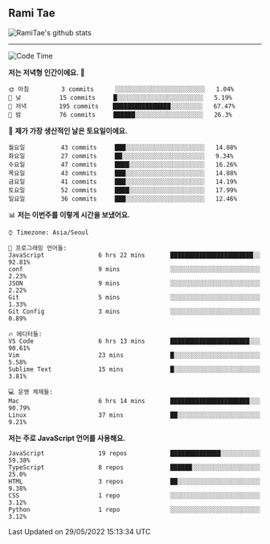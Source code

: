 ## Rami Tae

![RamiTae's github stats](https://github-readme-stats.vercel.app/api?username=RamiTae&show_icons=true&theme=tokyonight)

---
<!--START_SECTION:waka-->
![Code Time](http://img.shields.io/badge/Code%20Time-0%20secs-blue)

**저는 저녁형 인간이에요. 🦉** 

```text
🌞 아침         3 commits      ░░░░░░░░░░░░░░░░░░░░░░░░░   1.04% 
🌆 낮　         15 commits     █░░░░░░░░░░░░░░░░░░░░░░░░   5.19% 
🌃 저녁         195 commits    ████████████████░░░░░░░░░   67.47% 
🌙 밤　         76 commits     ██████░░░░░░░░░░░░░░░░░░░   26.3%

```
📅 **제가 가장 생산적인 날은 토요일이에요.** 

```text
월요일          43 commits     ███░░░░░░░░░░░░░░░░░░░░░░   14.88% 
화요일          27 commits     ██░░░░░░░░░░░░░░░░░░░░░░░   9.34% 
수요일          47 commits     ████░░░░░░░░░░░░░░░░░░░░░   16.26% 
목요일          43 commits     ███░░░░░░░░░░░░░░░░░░░░░░   14.88% 
금요일          41 commits     ███░░░░░░░░░░░░░░░░░░░░░░   14.19% 
토요일          52 commits     ████░░░░░░░░░░░░░░░░░░░░░   17.99% 
일요일          36 commits     ███░░░░░░░░░░░░░░░░░░░░░░   12.46%

```


📊 **저는 이번주를 이렇게 시간을 보냈어요.** 

```text
⌚︎ Timezone: Asia/Seoul

💬 프로그래밍 언어들: 
JavaScript               6 hrs 22 mins       ███████████████████████░░   92.81% 
conf                     9 mins              ░░░░░░░░░░░░░░░░░░░░░░░░░   2.23% 
JSON                     9 mins              ░░░░░░░░░░░░░░░░░░░░░░░░░   2.22% 
Git                      5 mins              ░░░░░░░░░░░░░░░░░░░░░░░░░   1.33% 
Git Config               3 mins              ░░░░░░░░░░░░░░░░░░░░░░░░░   0.89%

🔥 에디터들: 
VS Code                  6 hrs 13 mins       ██████████████████████░░░   90.61% 
Vim                      23 mins             █░░░░░░░░░░░░░░░░░░░░░░░░   5.58% 
Sublime Text             15 mins             █░░░░░░░░░░░░░░░░░░░░░░░░   3.81%

💻 운영 체제들: 
Mac                      6 hrs 14 mins       ██████████████████████░░░   90.79% 
Linux                    37 mins             ██░░░░░░░░░░░░░░░░░░░░░░░   9.21%

```

**저는 주로 JavaScript 언어를 사용해요.** 

```text
JavaScript               19 repos            ██████████████░░░░░░░░░░░   59.38% 
TypeScript               8 repos             ██████░░░░░░░░░░░░░░░░░░░   25.0% 
HTML                     3 repos             ██░░░░░░░░░░░░░░░░░░░░░░░   9.38% 
CSS                      1 repo              ░░░░░░░░░░░░░░░░░░░░░░░░░   3.12% 
Python                   1 repo              ░░░░░░░░░░░░░░░░░░░░░░░░░   3.12%

```



 Last Updated on 29/05/2022 15:13:34 UTC
<!--END_SECTION:waka-->
